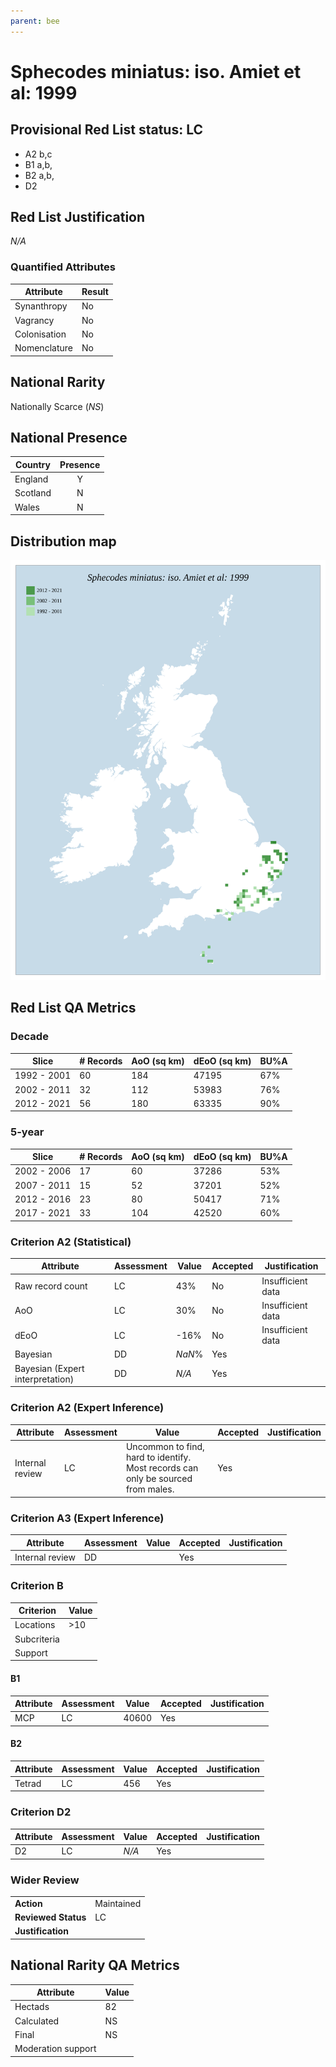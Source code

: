 ```yaml
---
parent: bee
---
```

# Sphecodes miniatus: iso. Amiet et al: 1999

## Provisional Red List status: LC
- A2 b,c
- B1 a,b, 
- B2 a,b, 
- D2

## Red List Justification
*N/A*
### Quantified Attributes
|Attribute|Result|
|---|---|
|Synanthropy|No|
|Vagrancy|No|
|Colonisation|No|
|Nomenclature|No|


## National Rarity
Nationally Scarce (*NS*)

## National Presence
|Country|Presence
|---|:-:|
|England|Y|
|Scotland|N|
|Wales|N|


## Distribution map
![](../map/359.svg)

## Red List QA Metrics
### Decade
| Slice | # Records | AoO (sq km) | dEoO (sq km) |BU%A |
|---|---|---|---|---|
|1992 - 2001|60|184|47195|67%|
|2002 - 2011|32|112|53983|76%|
|2012 - 2021|56|180|63335|90%|
### 5-year
| Slice | # Records | AoO (sq km) | dEoO (sq km) |BU%A |
|---|---|---|---|---|
|2002 - 2006|17|60|37286|53%|
|2007 - 2011|15|52|37201|52%|
|2012 - 2016|23|80|50417|71%|
|2017 - 2021|33|104|42520|60%|
### Criterion A2 (Statistical)
|Attribute|Assessment|Value|Accepted|Justification
|---|---|---|---|---|
|Raw record count|LC|43%|No|Insufficient data|
|AoO|LC|30%|No|Insufficient data|
|dEoO|LC|-16%|No|Insufficient data|
|Bayesian|DD|*NaN*%|Yes||
|Bayesian (Expert interpretation)|DD|*N/A*|Yes||
### Criterion A2 (Expert Inference)
|Attribute|Assessment|Value|Accepted|Justification
|---|---|---|---|---|
|Internal review|LC|Uncommon to find, hard to identify. Most records can only be sourced from males.|Yes||
### Criterion A3 (Expert Inference)
|Attribute|Assessment|Value|Accepted|Justification
|---|---|---|---|---|
|Internal review|DD||Yes||
### Criterion B
|Criterion| Value|
|---|---|
|Locations|>10|
|Subcriteria||
|Support||
#### B1
|Attribute|Assessment|Value|Accepted|Justification
|---|---|---|---|---|
|MCP|LC|40600|Yes||
#### B2
|Attribute|Assessment|Value|Accepted|Justification
|---|---|---|---|---|
|Tetrad|LC|456|Yes||
### Criterion D2
|Attribute|Assessment|Value|Accepted|Justification
|---|---|---|---|---|
|D2|LC|*N/A*|Yes||
### Wider Review
|  |  |
|---|---|
|**Action**|Maintained|
|**Reviewed Status**|LC|
|**Justification**||


## National Rarity QA Metrics
|Attribute|Value|
|---|---|
|Hectads|82|
|Calculated|NS|
|Final|NS|
|Moderation support||



